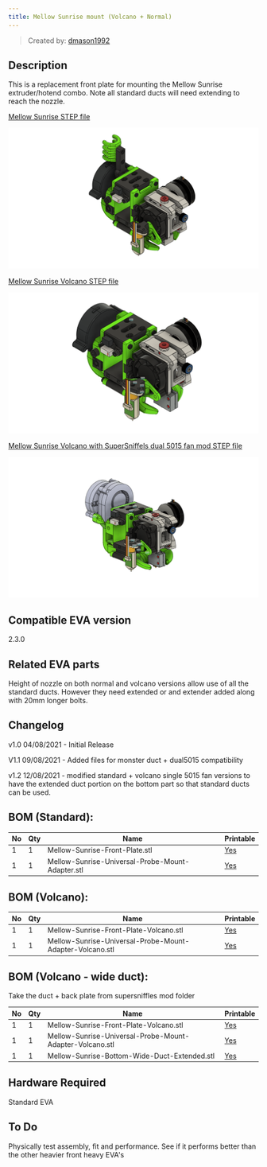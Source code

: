 ```yaml
---
title: Mellow Sunrise mount (Volcano + Normal)
---
```


> Created by: [dmason1992](https://github.com/dmason1992)

## Description
This is a replacement front plate for mounting the Mellow Sunrise extruder/hotend combo. Note all standard ducts will need extending to reach the nozzle.

[Mellow Sunrise STEP file](stls/Mellow-Sunrise.step)

![Mellow Sunrise](assets/Mellow-Sunrise.png)

[Mellow Sunrise Volcano STEP file](stls/Mellow-Sunrise-Volcano.step)

![Mellow Sunrise](assets/Mellow-Sunrise-Volcano.png)

[Mellow Sunrise Volcano with SuperSniffels dual 5015 fan mod STEP file](stls/Mellow-Sunrise-Volcano-Dual5015-Monsterduct.step)

![Mellow Sunrise](assets/Mellow-Sunrise-Volcano-dual5015.png)

## Compatible EVA version
2.3.0

## Related EVA parts
Height of nozzle on both normal and volcano versions allow use of all the standard ducts. However they need extended or and extender added along with 20mm longer bolts.

## Changelog
v1.0 04/08/2021 - Initial Release

V1.1 09/08/2021 - Added files for monster duct + dual5015 compatibility

v1.2 12/08/2021 - modified standard + volcano single 5015 fan versions to have the extended duct portion on the bottom part so that standard ducts can be used.

## BOM (Standard):
| No  | Qty | Name                                             | Printable                                                    |
| --- | --- | ------------------------------------------------ | ------------------------------------------------------------ |
| 1   | 1   | Mellow-Sunrise-Front-Plate.stl                   | [Yes](stls/Mellow-Sunrise-Front-Plate.stl)                   |
| 1   | 1   | Mellow-Sunrise-Universal-Probe-Mount-Adapter.stl | [Yes](stls/Mellow-Sunrise-Universal-Probe-Mount-Adapter.stl) |


## BOM (Volcano):
| No  | Qty | Name                                                     | Printable                                                            |
| --- | --- | -------------------------------------------------------- | -------------------------------------------------------------------- |
| 1   | 1   | Mellow-Sunrise-Front-Plate-Volcano.stl                   | [Yes](stls/Mellow-Sunrise-Front-Plate-Volcano.stl)                   |
| 1   | 1   | Mellow-Sunrise-Universal-Probe-Mount-Adapter-Volcano.stl | [Yes](stls/Mellow-Sunrise-Universal-Probe-Mount-Adapter-Volcano.stl) |


## BOM (Volcano - wide duct):
Take the duct + back plate from supersniffles mod folder

| No  | Qty | Name                                                     | Printable                                                            |
| --- | --- | -------------------------------------------------------- | -------------------------------------------------------------------- |
| 1   | 1   | Mellow-Sunrise-Front-Plate-Volcano.stl                   | [Yes](stls/Mellow-Sunrise-Front-Plate-Volcano.stl)                   |
| 1   | 1   | Mellow-Sunrise-Universal-Probe-Mount-Adapter-Volcano.stl | [Yes](stls/Mellow-Sunrise-Universal-Probe-Mount-Adapter-Volcano.stl) |
| 1   | 1   | Mellow-Sunrise-Bottom-Wide-Duct-Extended.stl             | [Yes](stls/Mellow-Sunrise-Bottom-Wide-Duct-Extended.stl)             |

## Hardware Required 
Standard EVA

## To Do 
Physically test assembly, fit and performance. See if it performs better than the other heavier front heavy EVA's
